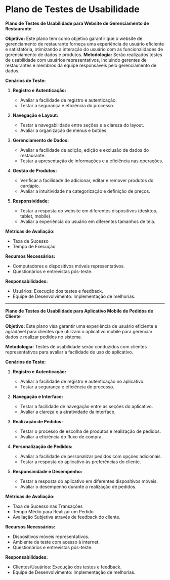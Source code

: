 # Plano de Testes de Usabilidade

**Plano de Testes de Usabilidade para Website de Gerenciamento de Restaurante**

**Objetivo:**
Este plano tem como objetivo garantir que o website de gerenciamento de restaurante forneça uma experiência de usuário eficiente e satisfatória, otimizando a interação do usuário com as funcionalidades de gerenciamento de dados e produtos.
**Metodologia:**
Serão realizados testes de usabilidade com usuários representativos, incluindo gerentes de restaurantes e membros da equipe responsáveis pelo gerenciamento de dados.

**Cenários de Teste:**

1. **Registro e Autenticação:**
   - Avaliar a facilidade de registro e autenticação.
   - Testar a segurança e eficiência do processo.

2. **Navegação e Layout:**
   - Testar a navegabilidade entre seções e a clareza do layout.
   - Avaliar a organização de menus e botões.

3. **Gerenciamento de Dados:**
   - Avaliar a facilidade de adição, edição e exclusão de dados do restaurante.
   - Testar a apresentação de informações e a eficiência nas operações.

4. **Gestão de Produtos:**
   - Verificar a facilidade de adicionar, editar e remover produtos do cardápio.
   - Avaliar a intuitividade na categorização e definição de preços.

5. **Responsividade:**
   - Testar a resposta do website em diferentes dispositivos (desktop, tablet, mobile).
   - Avaliar a experiência do usuário em diferentes tamanhos de tela.

**Métricas de Avaliação:**
- Taxa de Sucesso
- Tempo de Execução

**Recursos Necessários:**
- Computadores e dispositivos móveis representativos.
- Questionários e entrevistas pós-teste.

**Responsabilidades:**
- Usuários: Execução dos testes e feedback.
- Equipe de Desenvolvimento: Implementação de melhorias.

---

**Plano de Testes de Usabilidade para Aplicativo Mobile de Pedidos de Cliente**

**Objetivo:**
Este plano visa garantir uma experiência de usuário eficiente e agradável para clientes que utilizam o aplicativo mobile para gerenciar dados e realizar pedidos no sistema.

**Metodologia:**
Testes de usabilidade serão conduzidos com clientes representativos para avaliar a facilidade de uso do aplicativo.

**Cenários de Teste:**

1. **Registro e Autenticação:**
   - Avaliar a facilidade de registro e autenticação no aplicativo.
   - Testar a segurança e eficiência do processo.

2. **Navegação e Interface:**
   - Testar a facilidade de navegação entre as seções do aplicativo.
   - Avaliar a clareza e a atratividade da interface.

3. **Realização de Pedidos:**
   - Testar o processo de escolha de produtos e realização de pedidos.
   - Avaliar a eficiência do fluxo de compra.

4. **Personalização de Pedidos:**
   - Avaliar a facilidade de personalizar pedidos com opções adicionais.
   - Testar a resposta do aplicativo às preferências do cliente.

5. **Responsividade e Desempenho:**
   - Testar a resposta do aplicativo em diferentes dispositivos móveis.
   - Avaliar o desempenho durante a realização de pedidos.

**Métricas de Avaliação:**
- Taxa de Sucesso nas Transações
- Tempo Médio para Realizar um Pedido
- Avaliação Subjetiva através de feedback do cliente.

**Recursos Necessários:**
- Dispositivos móveis representativos.
- Ambiente de teste com acesso à internet.
- Questionários e entrevistas pós-teste.

**Responsabilidades:**
- Clientes/Usuários: Execução dos testes e feedback.
- Equipe de Desenvolvimento: Implementação de melhorias.

